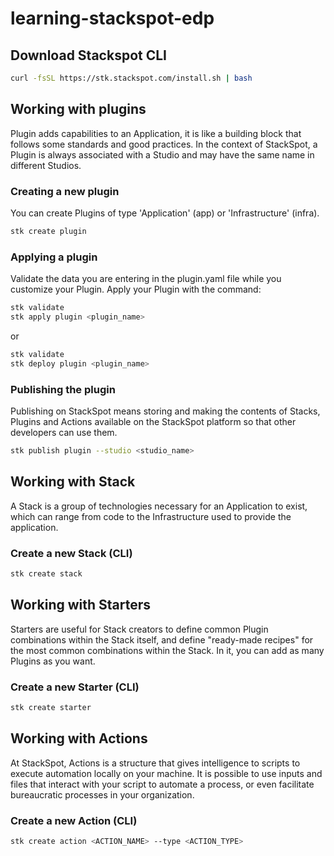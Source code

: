 # learning-stackspot-edp

## Download Stackspot CLI

```sh
curl -fsSL https://stk.stackspot.com/install.sh | bash
```

## Working with plugins
Plugin adds capabilities to an Application, it is like a building block that follows some standards and good practices. In the context of StackSpot, a Plugin is always associated with a Studio and may have the same name in different Studios.

### Creating a new plugin
You can create Plugins of type 'Application' (app) or 'Infrastructure' (infra).

```sh
stk create plugin
```

### Applying a plugin
Validate the data you are entering in the plugin.yaml file while you customize your Plugin.
Apply your Plugin with the command:

```sh
stk validate
stk apply plugin <plugin_name>
```

or

```sh
stk validate
stk deploy plugin <plugin_name>
```

### Publishing the plugin
Publishing on StackSpot means storing and making the contents of Stacks, Plugins and Actions available on the StackSpot platform so that other developers can use them.

```sh
stk publish plugin --studio <studio_name>
```

## Working with Stack
A Stack is a group of technologies necessary for an Application to exist, which can range from code to the Infrastructure used to provide the application.

### Create a new Stack (CLI)

```sh
stk create stack
```

## Working with Starters
Starters are useful for Stack creators to define common Plugin combinations within the Stack itself, and define "ready-made recipes" for the most common combinations within the Stack. In it, you can add as many Plugins as you want.

### Create a new Starter (CLI)
```sh
stk create starter
```

## Working with Actions
At StackSpot, Actions is a structure that gives intelligence to scripts to execute automation locally on your machine. It is possible to use inputs and files that interact with your script to automate a process, or even facilitate bureaucratic processes in your organization.

### Create a new Action (CLI)
```sh
stk create action <ACTION_NAME> --type <ACTION_TYPE>
```

